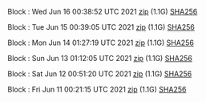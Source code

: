 Block [](https://testnet-insight.dashevo.org/insight/block/): Wed Jun 16 00:38:52 UTC 2021 [zip](https://dash-bootstrap.ams3.digitaloceanspaces.com/testnet/2021-06-16/bootstrap.dat.zip) (1.1G) [SHA256](https://dash-bootstrap.ams3.digitaloceanspaces.com/testnet/2021-06-16/sha256.txt)

Block [](https://testnet-insight.dashevo.org/insight/block/): Tue Jun 15 00:39:05 UTC 2021 [zip](https://dash-bootstrap.ams3.digitaloceanspaces.com/testnet/2021-06-15/bootstrap.dat.zip) (1.1G) [SHA256](https://dash-bootstrap.ams3.digitaloceanspaces.com/testnet/2021-06-15/sha256.txt)

Block [](https://testnet-insight.dashevo.org/insight/block/): Mon Jun 14 01:27:19 UTC 2021 [zip](https://dash-bootstrap.ams3.digitaloceanspaces.com/testnet/2021-06-14/bootstrap.dat.zip) (1.1G) [SHA256](https://dash-bootstrap.ams3.digitaloceanspaces.com/testnet/2021-06-14/sha256.txt)

Block [](https://testnet-insight.dashevo.org/insight/block/): Sun Jun 13 01:12:05 UTC 2021 [zip](https://dash-bootstrap.ams3.digitaloceanspaces.com/testnet/2021-06-13/bootstrap.dat.zip) (1.1G) [SHA256](https://dash-bootstrap.ams3.digitaloceanspaces.com/testnet/2021-06-13/sha256.txt)

Block [](https://testnet-insight.dashevo.org/insight/block/): Sat Jun 12 00:51:20 UTC 2021 [zip](https://dash-bootstrap.ams3.digitaloceanspaces.com/testnet/2021-06-12/bootstrap.dat.zip) (1.1G) [SHA256](https://dash-bootstrap.ams3.digitaloceanspaces.com/testnet/2021-06-12/sha256.txt)

Block [](https://testnet-insight.dashevo.org/insight/block/): Fri Jun 11 00:21:15 UTC 2021 [zip](https://dash-bootstrap.ams3.digitaloceanspaces.com/testnet/2021-06-11/bootstrap.dat.zip) (1.1G) [SHA256](https://dash-bootstrap.ams3.digitaloceanspaces.com/testnet/2021-06-11/sha256.txt)
